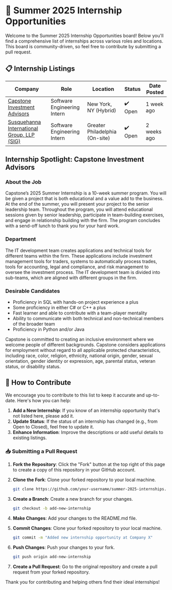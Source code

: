# 🌟 Summer 2025 Internship Opportunities

Welcome to the Summer 2025 Internship Opportunities board! Below you'll find a comprehensive list of internships across various roles and locations. This board is community-driven, so feel free to contribute by submitting a pull request.

## 📋 Internship Listings

| Company | Role | Location | Status | Date Posted |
|---------|------|----------|--------|-------------|
| [Capstone Investment Advisors](https://www.linkedin.com/jobs/view/3935094651) | Software Engineering Intern | New York, NY (Hybrid) | ✔️ Open | 1 week ago |
| [Susquehanna International Group, LLP (SIG)](https://www.linkedin.com/jobs/view/3935094651) | Software Engineering Intern | Greater Philadelphia (On-site) | ✔️ Open | 2 weeks ago |


## Internship Spotlight: Capstone Investment Advisors

### About the Job
Capstone’s 2025 Summer Internship is a 10-week summer program. You will be given a project that is both educational and a value add to the business. At the end of the summer, you will present your project to the senior leadership team. Throughout the program, you will attend educational sessions given by senior leadership, participate in team-building exercises, and engage in relationship building with the firm. The program concludes with a send-off lunch to thank you for your hard work.

### Department
The IT development team creates applications and technical tools for different teams within the firm. These applications include investment management tools for traders, systems to automatically process trades, tools for accounting, legal and compliance, and risk management to oversee the investment process. The IT development team is divided into sub-teams, which are aligned with different groups in the firm.

### Desirable Candidates
- Proficiency in SQL with hands-on project experience a plus
- Some proficiency in either C# or C++ a plus
- Fast learner and able to contribute with a team-player mentality
- Ability to communicate with both technical and non-technical members of the broader team
- Proficiency in Python and/or Java

Capstone is committed to creating an inclusive environment where we welcome people of different backgrounds. Capstone considers applications for employment without regard to all applicable protected characteristics, including race, color, religion, ethnicity, national origin, gender, sexual orientation, gender identity or expression, age, parental status, veteran status, or disability status.

## 📜 How to Contribute

We encourage you to contribute to this list to keep it accurate and up-to-date. Here's how you can help:

1. **Add a New Internship**: If you know of an internship opportunity that's not listed here, please add it.
2. **Update Status**: If the status of an internship has changed (e.g., from Open to Closed), feel free to update it.
3. **Enhance Information**: Improve the descriptions or add useful details to existing listings.

### 📥 Submitting a Pull Request

1. **Fork the Repository**: Click the "Fork" button at the top right of this page to create a copy of this repository in your GitHub account.
2. **Clone the Fork**: Clone your forked repository to your local machine.
   ```bash
   git clone https://github.com/your-username/summer-2025-internships.git
   ```
3. **Create a Branch**: Create a new branch for your changes.
   ```bash
   git checkout -b add-new-internship
   ```
4. **Make Changes**: Add your changes to the README.md file.

5. **Commit Changes**: Clone your forked repository to your local machine.
   ```bash
   git commit -m "Added new internship opportunity at Company X"
   ```
6. **Push Changes**: Push your changes to your fork.
   ```bash
   git push origin add-new-internship
   ```
7. **Create a Pull Request**: Go to the original repository and create a pull request from your forked repository.


Thank you for contributing and helping others find their ideal internships!


